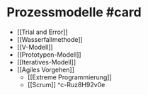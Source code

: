 # Prozessmodelle #card
- [[Trial and Error]]
- [[Wasserfallmethode]]
- [[V-Modell]]
- [[Prototypen-Modell]]
- [[Iteratives-Modell]]
- [[Agiles Vorgehen]]
	- [[Extreme Programmierung]]
	- [[Scrum]]
^c-Ruz8H92v0e

